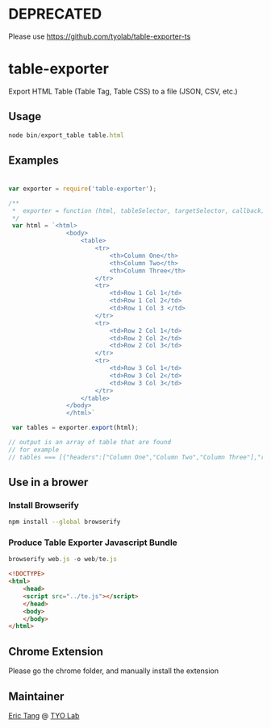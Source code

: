 # DEPRECATED

Please use https://github.com/tyolab/table-exporter-ts

# table-exporter

Export HTML Table (Table Tag, Table CSS) to a file (JSON, CSV, etc.)

## Usage

```javascript
node bin/export_table table.html 
```

## Examples

### 

```javascript

var exporter = require('table-exporter');

/**
 *  exporter = function (html, tableSelector, targetSelector, callback)
 */
 var html = `<html>
                <body>
                    <table>
                        <tr>
                            <th>Column One</th>
                            <th>Column Two</th>
                            <th>Column Three</th>
                        </tr>
                        <tr>
                            <td>Row 1 Col 1</td>
                            <td>Row 1 Col 2</td>
                            <td>Row 1 Col 3 </td>
                        </tr>
                        <tr>
                            <td>Row 2 Col 1</td>
                            <td>Row 2 Col 2</td>
                            <td>Row 2 Col 3</td>
                        </tr>
                        <tr>
                            <td>Row 3 Col 1</td>
                            <td>Row 3 Col 2</td>
                            <td>Row 3 Col 3</td>
                        </tr>
                    </table>
                </body>
                </html>`

 var tables = exporter.export(html);

// output is an array of table that are found
// for example
// tables === [{"headers":["Column One","Column Two","Column Three"],"rows":[["Row 1 Col 1","Row 1 Col 2","Row 1 Col 3 "],["Row 2 Col 1","Row 2 Col 2","Row 2 Col 3"],["Row 3 Col 1","Row 3 Col 2","Row 3 Col 3"]]}]

```

## Use in a brower

### Install Browserify

```bash
npm install --global browserify
```

### Produce Table Exporter Javascript Bundle

```javascript
browserify web.js -o web/te.js
```

```html
<!DOCTYPE>
<html>
    <head>
    <script src="../te.js"></script>
    </head>
    <body>
    </body>
</html>
```

## Chrome Extension
Please go the chrome folder, and manually install the extension
## Maintainer

[Eric Tang](https://twitter.com/_e_tang) @ [TYO Lab](http://tyo.com.au)

